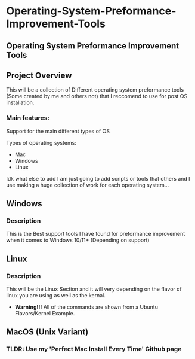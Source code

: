 # Operating-System-Preformance-Improvement-Tools
## Operating System Preformance Improvement Tools
## Project Overview
This will be a collection of Different operating system preformance tools (Some created by me and others not) that I reccomend to use for post OS installation.
### Main features:
Support for the main different types of OS

Types of operating systems:
- Mac 
- Windows
- Linux


Idk what else to add I am just going to add scripts or tools that others and I use making a huge collection of work for each operating system...


## Windows
### Description
This is the Best support tools I have found for preformance improvement when it comes to Windows 10/11+ (Depending on support)


## Linux
### Description
This will be the Linux Section and it will very depending on the flavor of linux you are using as well as the kernal.
- **Warning!!!** All of the commands are shown from a Ubuntu Flavors/Kernel Example.


## MacOS (Unix Variant)
### TLDR: Use my 'Perfect Mac Install Every Time' Github page
